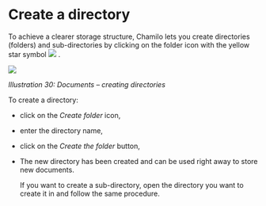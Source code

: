 # Create a directory

To achieve a clearer storage structure, Chamilo lets you create directories \(folders\) and sub-directories by clicking on the folder icon with the yellow star symbol ![](../../.gitbook/assets/graphics114.png) .

![](../../.gitbook/assets/images32%20%282%29.png)

_Illustration 30: Documents – creating directories_

To create a directory:

* click on the _Create folder_ icon,
* enter the directory name,
* click on the _Create the folder_ button,
* The new directory has been created and can be used right away to store new documents.

  If you want to create a sub-directory, open the directory you want to create it in and follow the same procedure.

